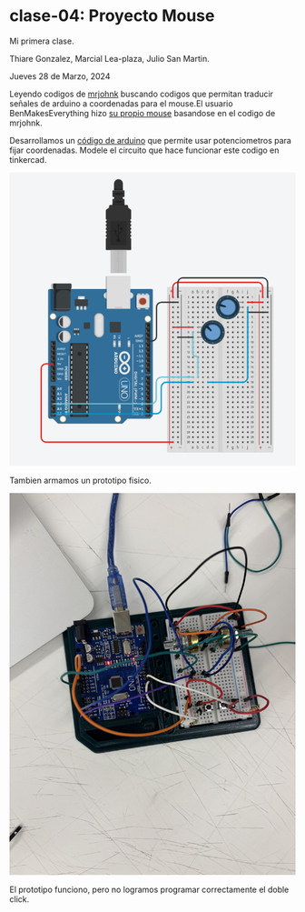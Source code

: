 # clase-04: Proyecto Mouse

Mi primera clase.

Thiare Gonzalez, Marcial Lea-plaza, Julio San Martin.

Jueves 28 de Marzo, 2024

Leyendo codigos de [mrjohnk](https://github.com/mrjohnk/PMW3389DM) buscando codigos que permitan traducir señales de arduino a coordenadas para el mouse.El usuario BenMakesEverything hizo [su propio mouse](https://github.com/BenMakesEverything/PMW3389_Mouse) basandose en el codigo de mrjohnk.

Desarrollamos un [código de arduino](./Mouse1/Mouse1.ino) que permite usar potenciometros para fijar coordenadas.
Modele el circuito que hace funcionar este codigo en tinkercad.

![Figura1](./Imagenes/tinker1.png)

Tambien armamos un prototipo fisico.

![Figura2](./Imagenes/protClase4.jpg)

El prototipo funciono, pero no logramos programar correctamente el doble click.
